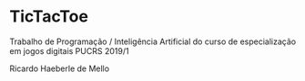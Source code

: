 # TicTacToe
Trabalho de Programação / Inteligência Artificial do curso de especialização em jogos digitais PUCRS 2019/1

Ricardo Haeberle de Mello
